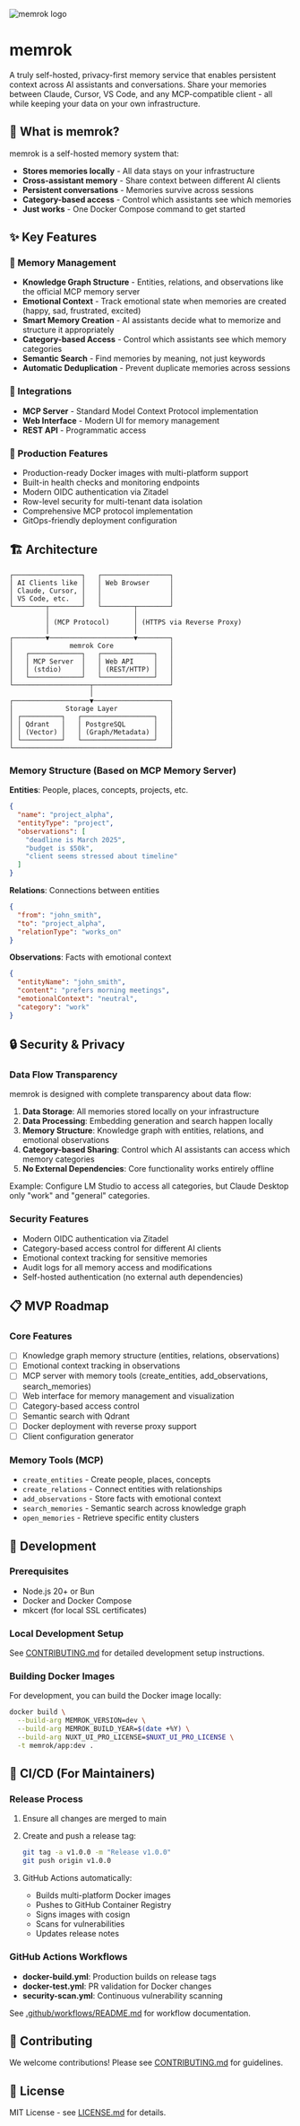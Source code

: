 ![memrok logo](app/assets/logo/2025-memrok-logo.svg)

# memrok

A truly self-hosted, privacy-first memory service that enables persistent context across AI assistants and conversations. Share your memories between Claude, Cursor, VS Code, and any MCP-compatible client - all while keeping your data on your own infrastructure.

## 🎯 What is memrok?

memrok is a self-hosted memory system that:

- **Stores memories locally** - All data stays on your infrastructure
- **Cross-assistant memory** - Share context between different AI clients
- **Persistent conversations** - Memories survive across sessions
- **Category-based access** - Control which assistants see which memories
- **Just works** - One Docker Compose command to get started

## ✨ Key Features

### 🧠 Memory Management

- **Knowledge Graph Structure** - Entities, relations, and observations like the official MCP memory server
- **Emotional Context** - Track emotional state when memories are created (happy, sad, frustrated, excited)
- **Smart Memory Creation** - AI assistants decide what to memorize and structure it appropriately
- **Category-based Access** - Control which assistants see which memory categories
- **Semantic Search** - Find memories by meaning, not just keywords
- **Automatic Deduplication** - Prevent duplicate memories across sessions

### 🔌 Integrations

- **MCP Server** - Standard Model Context Protocol implementation
- **Web Interface** - Modern UI for memory management
- **REST API** - Programmatic access

### 🚀 Production Features

- Production-ready Docker images with multi-platform support
- Built-in health checks and monitoring endpoints
- Modern OIDC authentication via Zitadel
- Row-level security for multi-tenant data isolation
- Comprehensive MCP protocol implementation
- GitOps-friendly deployment configuration

## 🏗️ Architecture

```
┌─────────────────┐   ┌─────────────────┐
│ AI Clients like │   │ Web Browser     │
│ Claude, Cursor, │   │                 │
│ VS Code, etc.   │   │                 │
└────────┬────────┘   └────────┬────────┘
         │                     │
         │ (MCP Protocol)      │ (HTTPS via Reverse Proxy)
         │                     │
┌────────▼─────────────────────▼────────┐
│              memrok Core              │
│   ┌─────────────┐   ┌─────────────┐   │
│   │ MCP Server  │   │ Web API     │   │
│   │ (stdio)     │   │ (REST/HTTP) │   │
│   └─────────────┘   └─────────────┘   │
└───────────────────┬───────────────────┘
                    │
┌───────────────────▼───────────────────┐
│             Storage Layer             │
│ ┌──────────┐   ┌──────────────────┐   │
│ │ Qdrant   │   │ PostgreSQL       │   │
│ │ (Vector) │   │ (Graph/Metadata) │   │
│ └──────────┘   └──────────────────┘   │
└───────────────────────────────────────┘
```

### Memory Structure (Based on MCP Memory Server)

**Entities**: People, places, concepts, projects, etc.

```json
{
  "name": "project_alpha",
  "entityType": "project",
  "observations": [
    "deadline is March 2025",
    "budget is $50k",
    "client seems stressed about timeline"
  ]
}
```

**Relations**: Connections between entities

```json
{
  "from": "john_smith",
  "to": "project_alpha",
  "relationType": "works_on"
}
```

**Observations**: Facts with emotional context

```json
{
  "entityName": "john_smith",
  "content": "prefers morning meetings",
  "emotionalContext": "neutral",
  "category": "work"
}
```

## 🔒 Security & Privacy

### Data Flow Transparency

memrok is designed with complete transparency about data flow:

1. **Data Storage**: All memories stored locally on your infrastructure
2. **Data Processing**: Embedding generation and search happen locally
3. **Memory Structure**: Knowledge graph with entities, relations, and emotional observations
4. **Category-based Sharing**: Control which AI assistants can access which memory categories
5. **No External Dependencies**: Core functionality works entirely offline

Example: Configure LM Studio to access all categories, but Claude Desktop only "work" and "general" categories.

### Security Features

- Modern OIDC authentication via Zitadel
- Category-based access control for different AI clients
- Emotional context tracking for sensitive memories
- Audit logs for all memory access and modifications
- Self-hosted authentication (no external auth dependencies)

## 📋 MVP Roadmap

### Core Features

- [ ] Knowledge graph memory structure (entities, relations, observations)
- [ ] Emotional context tracking in observations
- [ ] MCP server with memory tools (create_entities, add_observations, search_memories)
- [ ] Web interface for memory management and visualization
- [ ] Category-based access control
- [ ] Semantic search with Qdrant
- [ ] Docker deployment with reverse proxy support
- [ ] Client configuration generator

### Memory Tools (MCP)

- `create_entities` - Create people, places, concepts
- `create_relations` - Connect entities with relationships
- `add_observations` - Store facts with emotional context
- `search_memories` - Semantic search across knowledge graph
- `open_memories` - Retrieve specific entity clusters

## 🔧 Development

### Prerequisites

- Node.js 20+ or Bun
- Docker and Docker Compose
- mkcert (for local SSL certificates)

### Local Development Setup

See [CONTRIBUTING.md](CONTRIBUTING.md) for detailed development setup instructions.

### Building Docker Images

For development, you can build the Docker image locally:

```bash
docker build \
  --build-arg MEMROK_VERSION=dev \
  --build-arg MEMROK_BUILD_YEAR=$(date +%Y) \
  --build-arg NUXT_UI_PRO_LICENSE=$NUXT_UI_PRO_LICENSE \
  -t memrok/app:dev .
```

## 🔄 CI/CD (For Maintainers)

### Release Process

1. Ensure all changes are merged to main
2. Create and push a release tag:
   ```bash
   git tag -a v1.0.0 -m "Release v1.0.0"
   git push origin v1.0.0
   ```

3. GitHub Actions automatically:
   - Builds multi-platform Docker images
   - Pushes to GitHub Container Registry
   - Signs images with cosign
   - Scans for vulnerabilities
   - Updates release notes

### GitHub Actions Workflows

- **docker-build.yml**: Production builds on release tags
- **docker-test.yml**: PR validation for Docker changes
- **security-scan.yml**: Continuous vulnerability scanning

See [.github/workflows/README.md](.github/workflows/README.md) for workflow documentation.

## 🤝 Contributing

We welcome contributions! Please see [CONTRIBUTING.md](CONTRIBUTING.md) for guidelines.

## 📄 License

MIT License - see [LICENSE.md](LICENSE.md) for details.
